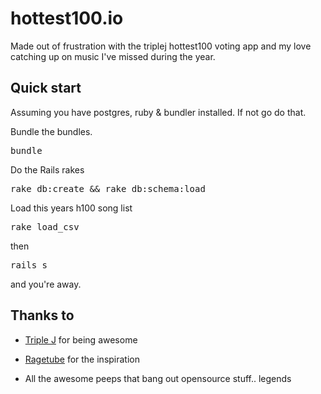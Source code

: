 hottest100.io
=============

Made out of frustration with the triplej hottest100 voting app and my love catching up on music I've missed during the year.

Quick start
--

Assuming you have postgres, ruby & bundler installed. If not go do that.

Bundle the bundles.

<tt>bundle</tt>

Do the Rails rakes

<tt>rake db:create && rake db:schema:load</tt>

Load this years h100 song list

<tt>rake load_csv</tt>

then

<tt>rails s</tt>

and you're away.


Thanks to
-------

* [Triple J](http://www.triplej.net.au/) for being awesome

* [Ragetube](http://www.ragetube.net/) for the inspiration

* All the awesome peeps that bang out opensource stuff.. legends
